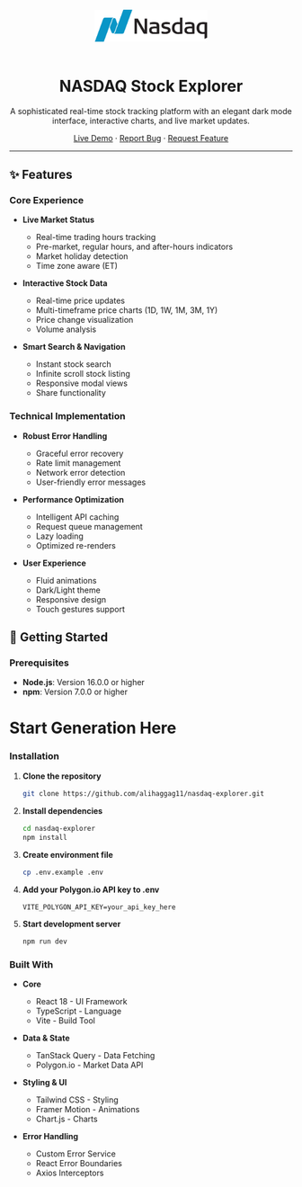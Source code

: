 <div align="center">
  <img src="/public/NDAQ_BIG.png" alt="NASDAQ Explorer Logo" width="200" style="margin: 20px 0" />

  # NASDAQ Stock Explorer

  A sophisticated real-time stock tracking platform with an elegant dark mode interface, interactive charts, and live market updates.

  [Live Demo](#) · [Report Bug](#) · [Request Feature](#)
</div>

---

## ✨ Features

### Core Experience
- **Live Market Status**
  - Real-time trading hours tracking
  - Pre-market, regular hours, and after-hours indicators
  - Market holiday detection
  - Time zone aware (ET)

- **Interactive Stock Data**
  - Real-time price updates
  - Multi-timeframe price charts (1D, 1W, 1M, 3M, 1Y)
  - Price change visualization
  - Volume analysis

- **Smart Search & Navigation**
  - Instant stock search
  - Infinite scroll stock listing
  - Responsive modal views
  - Share functionality

### Technical Implementation

- **Robust Error Handling**
  - Graceful error recovery
  - Rate limit management
  - Network error detection
  - User-friendly error messages

- **Performance Optimization**
  - Intelligent API caching
  - Request queue management
  - Lazy loading
  - Optimized re-renders

- **User Experience**
  - Fluid animations
  - Dark/Light theme
  - Responsive design
  - Touch gestures support

## 🚀 Getting Started

### Prerequisites

- **Node.js**: Version 16.0.0 or higher
- **npm**: Version 7.0.0 or higher
# Start Generation Here

### Installation

1. **Clone the repository**
   ```bash
   git clone https://github.com/alihaggag11/nasdaq-explorer.git
   ```

2. **Install dependencies**
   ```bash
   cd nasdaq-explorer
   npm install
   ```

3. **Create environment file**
   ```bash
   cp .env.example .env
   ```

4. **Add your Polygon.io API key to .env**
   ```plaintext
   VITE_POLYGON_API_KEY=your_api_key_here
   ```

5. **Start development server**
   ```bash
   npm run dev
   ```

### Built With

- **Core**
  - React 18 - UI Framework
  - TypeScript - Language
  - Vite - Build Tool

- **Data & State**
  - TanStack Query - Data Fetching
  - Polygon.io - Market Data API

- **Styling & UI**
  - Tailwind CSS - Styling
  - Framer Motion - Animations
  - Chart.js - Charts

- **Error Handling**
  - Custom Error Service
  - React Error Boundaries
  - Axios Interceptors

